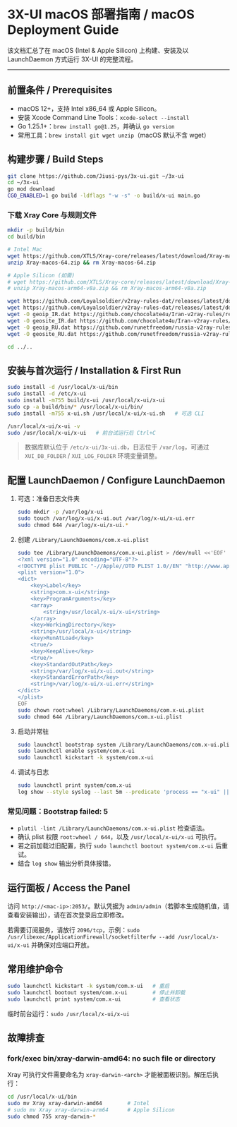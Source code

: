 # 3X-UI macOS 部署指南 / macOS Deployment Guide

该文档汇总了在 macOS (Intel & Apple Silicon) 上构建、安装及以 LaunchDaemon 方式运行 3X-UI 的完整流程。

---

## 前置条件 / Prerequisites

- macOS 12+，支持 Intel x86_64 或 Apple Silicon。
- 安装 Xcode Command Line Tools：`xcode-select --install`
- Go 1.25.1+：`brew install go@1.25`，并确认 `go version`
- 常用工具：`brew install git wget unzip`（macOS 默认不含 wget）

## 构建步骤 / Build Steps

```bash
git clone https://github.com/Jiusi-pys/3x-ui.git ~/3x-ui
cd ~/3x-ui
go mod download
CGO_ENABLED=1 go build -ldflags "-w -s" -o build/x-ui main.go
```

### 下载 Xray Core 与规则文件

```bash
mkdir -p build/bin
cd build/bin

# Intel Mac
wget https://github.com/XTLS/Xray-core/releases/latest/download/Xray-macos-64.zip
unzip Xray-macos-64.zip && rm Xray-macos-64.zip

# Apple Silicon (如需)
# wget https://github.com/XTLS/Xray-core/releases/latest/download/Xray-macos-arm64-v8a.zip
# unzip Xray-macos-arm64-v8a.zip && rm Xray-macos-arm64-v8a.zip

wget https://github.com/Loyalsoldier/v2ray-rules-dat/releases/latest/download/geoip.dat
wget https://github.com/Loyalsoldier/v2ray-rules-dat/releases/latest/download/geosite.dat
wget -O geoip_IR.dat https://github.com/chocolate4u/Iran-v2ray-rules/releases/latest/download/geoip.dat
wget -O geosite_IR.dat https://github.com/chocolate4u/Iran-v2ray-rules/releases/latest/download/geosite.dat
wget -O geoip_RU.dat https://github.com/runetfreedom/russia-v2ray-rules-dat/releases/latest/download/geoip.dat
wget -O geosite_RU.dat https://github.com/runetfreedom/russia-v2ray-rules-dat/releases/latest/download/geosite.dat

cd ../..
```

## 安装与首次运行 / Installation & First Run

```bash
sudo install -d /usr/local/x-ui/bin
sudo install -d /etc/x-ui
sudo install -m755 build/x-ui /usr/local/x-ui/x-ui
sudo cp -a build/bin/* /usr/local/x-ui/bin/
sudo install -m755 x-ui.sh /usr/local/x-ui/x-ui.sh   # 可选 CLI

/usr/local/x-ui/x-ui -v
sudo /usr/local/x-ui/x-ui   # 前台试运行后 Ctrl+C
```

> 数据库默认位于 `/etc/x-ui/3x-ui.db`，日志位于 `/var/log`，可通过 `XUI_DB_FOLDER` / `XUI_LOG_FOLDER` 环境变量调整。

## 配置 LaunchDaemon / Configure LaunchDaemon

1. 可选：准备日志文件夹
   ```bash
   sudo mkdir -p /var/log/x-ui
   sudo touch /var/log/x-ui/x-ui.out /var/log/x-ui/x-ui.err
   sudo chmod 644 /var/log/x-ui/x-ui.*
   ```

2. 创建 `/Library/LaunchDaemons/com.x-ui.plist`
   ```bash
   sudo tee /Library/LaunchDaemons/com.x-ui.plist > /dev/null <<'EOF'
   <?xml version="1.0" encoding="UTF-8"?>
   <!DOCTYPE plist PUBLIC "-//Apple//DTD PLIST 1.0//EN" "http://www.apple.com/DTDs/PropertyList-1.0.dtd">
   <plist version="1.0">
   <dict>
       <key>Label</key>
       <string>com.x-ui</string>
       <key>ProgramArguments</key>
       <array>
           <string>/usr/local/x-ui/x-ui</string>
       </array>
       <key>WorkingDirectory</key>
       <string>/usr/local/x-ui</string>
       <key>RunAtLoad</key>
       <true/>
       <key>KeepAlive</key>
       <true/>
       <key>StandardOutPath</key>
       <string>/var/log/x-ui/x-ui.out</string>
       <key>StandardErrorPath</key>
       <string>/var/log/x-ui/x-ui.err</string>
   </dict>
   </plist>
   EOF
   sudo chown root:wheel /Library/LaunchDaemons/com.x-ui.plist
   sudo chmod 644 /Library/LaunchDaemons/com.x-ui.plist
   ```

3. 启动并常驻
   ```bash
   sudo launchctl bootstrap system /Library/LaunchDaemons/com.x-ui.plist
   sudo launchctl enable system/com.x-ui
   sudo launchctl kickstart -k system/com.x-ui
   ```

4. 调试与日志
   ```bash
   sudo launchctl print system/com.x-ui
   log show --style syslog --last 5m --predicate 'process == "x-ui" || process == "launchd"'
   ```

### 常见问题：Bootstrap failed: 5

- `plutil -lint /Library/LaunchDaemons/com.x-ui.plist` 检查语法。
- 确认 plist 权限 `root:wheel / 644`，以及 `/usr/local/x-ui/x-ui` 可执行。
- 若之前加载过旧配置，执行 `sudo launchctl bootout system/com.x-ui` 后重试。
- 结合 `log show` 输出分析具体报错。

## 运行面板 / Access the Panel

访问 `http://<mac-ip>:2053/`。默认凭据为 `admin/admin`（若脚本生成随机值，请查看安装输出），请在首次登录后立即修改。

若需要订阅服务，请放行 `2096/tcp`，示例：`sudo /usr/libexec/ApplicationFirewall/socketfilterfw --add /usr/local/x-ui/x-ui` 并确保对应端口开放。

## 常用维护命令

```bash
sudo launchctl kickstart -k system/com.x-ui   # 重启
sudo launchctl bootout system/com.x-ui        # 停止并卸载
sudo launchctl print system/com.x-ui          # 查看状态
```

临时前台运行：`sudo /usr/local/x-ui/x-ui`

## 故障排查

### fork/exec bin/xray-darwin-amd64: no such file or directory

Xray 可执行文件需要命名为 `xray-darwin-<arch>` 才能被面板识别。解压后执行：

```bash
cd /usr/local/x-ui/bin
sudo mv Xray xray-darwin-amd64        # Intel
# sudo mv Xray xray-darwin-arm64      # Apple Silicon
sudo chmod 755 xray-darwin-*
```
